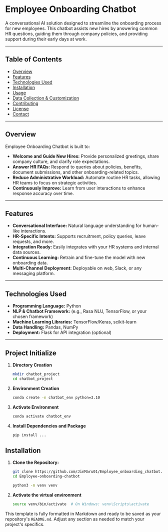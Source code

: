 # Employee Onboarding Chatbot

A conversational AI solution designed to streamline the onboarding process for new employees. This chatbot assists new hires by answering common HR questions, guiding them through company policies, and providing support during their early days at work.

---

## Table of Contents

- [Overview](#overview)
- [Features](#features)
- [Technologies Used](#technologies-used)
- [Installation](#installation)
- [Usage](#usage)
- [Data Collection & Customization](#data-collection--customization)
- [Contributing](#contributing)
- [License](#license)
- [Contact](#contact)

---

## Overview

Employee Onboarding Chatbot is built to:
- **Welcome and Guide New Hires:** Provide personalized greetings, share company culture, and clarify role expectations.
- **Answer HR FAQs:** Respond to queries about policies, benefits, document submissions, and other onboarding-related topics.
- **Reduce Administrative Workload:** Automate routine HR tasks, allowing HR teams to focus on strategic activities.
- **Continuously Improve:** Learn from user interactions to enhance response accuracy over time.

---

## Features

- **Conversational Interface:** Natural language understanding for human-like interactions.
- **HR-Specific Intents:** Supports recruitment, policy queries, leave requests, and more.
- **Integration Ready:** Easily integrates with your HR systems and internal data sources.
- **Continuous Learning:** Retrain and fine-tune the model with new onboarding data.
- **Multi-Channel Deployment:** Deployable on web, Slack, or any messaging platform.

---

## Technologies Used

- **Programming Language:** Python
- **NLP & Chatbot Framework:** (e.g., Rasa NLU, TensorFlow, or your chosen framework)
- **Machine Learning Libraries:** TensorFlow/Keras, scikit-learn
- **Data Handling:** Pandas, NumPy
- **Deployment:** Flask for API integration (optional)

---
## Project Initialize

1. **Directory Creation**
   
   ```bash
   mkdir chatbot_project
   cd chatbot_project
2. **Environment Creation**

   ```bash
   conda create -n chatbot_env python=3.10
3. **Activate Environment**
   
   ```bash
   conda activate chatbot_env
4. **Install Dependencies and Package**
   
   ```bash
   pip install ...

## Installation

1. **Clone the Repository:**

   ```bash
   git clone https://github.com/JinMaru01/Employee_onboarding_chatbot.git 
   cd Employee-onboarding-chatbot

   python3 -m venv venv
2. **Activate the virtual environment**
    ```bash
    source venv/bin/activate  # On Windows: venv\Scripts\activate

This template is fully formatted in Markdown and ready to be saved as your repository's `README.md`. Adjust any section as needed to match your project's specifics.





